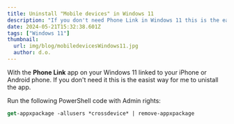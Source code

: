 ```yaml
---
title: Uninstall "Mobile devices" in Windows 11
description: "If you don't need Phone Link in Windows 11 this is the easiest way to uninstall the app."
date: 2024-05-21T15:32:38.601Z
tags: ["Windows 11"]
thumbnail:
  url: img/blog/mobiledevicesWindows11.jpg
  author: d.o.
---
```


With the **Phone Link** app on your Windows 11 linked to your iPhone or Android phone. 
If you don't need it this is the easist way for me to unistall the app.

Run the following PowerShell code with Admin rights:

```ps
get-appxpackage -allusers *crossdevice* | remove-appxpackage
```